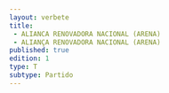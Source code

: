 ```yaml
---
layout: verbete
title:
 - ALIANCA RENOVADORA NACIONAL (ARENA)
 - ALIANÇA RENOVADORA NACIONAL (ARENA)
published: true
edition: 1  
type: T
subtype: Partido
---
```


